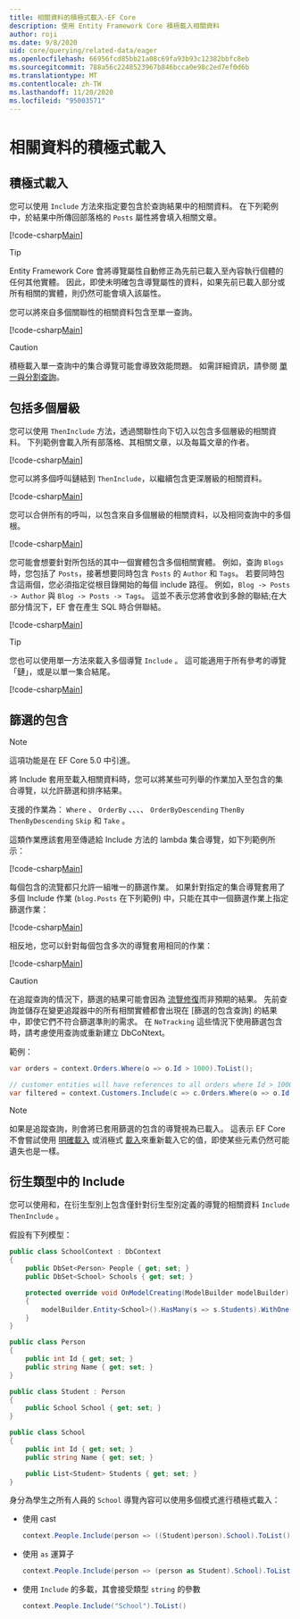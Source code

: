 ```yaml
---
title: 相關資料的積極式載入-EF Core
description: 使用 Entity Framework Core 積極載入相關資料
author: roji
ms.date: 9/8/2020
uid: core/querying/related-data/eager
ms.openlocfilehash: 66956fcd85bb21a08c69fa93b93c12382bbfc8eb
ms.sourcegitcommit: 788a56c2248523967b846bcca0e98c2ed7ef0d6b
ms.translationtype: MT
ms.contentlocale: zh-TW
ms.lasthandoff: 11/20/2020
ms.locfileid: "95003571"
---
```

# <a name="eager-loading-of-related-data"></a>相關資料的積極式載入

## <a name="eager-loading"></a>積極式載入

您可以使用 `Include` 方法來指定要包含於查詢結果中的相關資料。 在下列範例中，於結果中所傳回部落格的 `Posts` 屬性將會填入相關文章。

[!code-csharp[Main](../../../../samples/core/Querying/RelatedData/Program.cs#SingleInclude)]

> [!TIP]
> Entity Framework Core 會將導覽屬性自動修正為先前已載入至內容執行個體的任何其他實體。 因此，即使未明確包含導覽屬性的資料，如果先前已載入部分或所有相關的實體，則仍然可能會填入該屬性。

您可以將來自多個關聯性的相關資料包含至單一查詢。

[!code-csharp[Main](../../../../samples/core/Querying/RelatedData/Program.cs#MultipleIncludes)]

> [!CAUTION]
> 積極載入單一查詢中的集合導覽可能會導致效能問題。 如需詳細資訊，請參閱 [單一與分割查詢](xref:core/querying/single-split-queries)。

## <a name="including-multiple-levels"></a>包括多個層級

您可以使用 `ThenInclude` 方法，透過關聯性向下切入以包含多個層級的相關資料。 下列範例會載入所有部落格、其相關文章，以及每篇文章的作者。

[!code-csharp[Main](../../../../samples/core/Querying/RelatedData/Program.cs#SingleThenInclude)]

您可以將多個呼叫鏈結到 `ThenInclude`，以繼續包含更深層級的相關資料。

[!code-csharp[Main](../../../../samples/core/Querying/RelatedData/Program.cs#MultipleThenIncludes)]

您可以合併所有的呼叫，以包含來自多個層級的相關資料，以及相同查詢中的多個根。

[!code-csharp[Main](../../../../samples/core/Querying/RelatedData/Program.cs#IncludeTree)]

您可能會想要針對所包括的其中一個實體包含多個相關實體。 例如，查詢 `Blogs` 時，您包括了 `Posts`，接著想要同時包含 `Posts` 的 `Author` 和 `Tags`。 若要同時包含這兩個，您必須指定從根目錄開始的每個 include 路徑。 例如，`Blog -> Posts -> Author` 與 `Blog -> Posts -> Tags`。 這並不表示您將會收到多餘的聯結;在大部分情況下，EF 會在產生 SQL 時合併聯結。

[!code-csharp[Main](../../../../samples/core/Querying/RelatedData/Program.cs#MultipleLeafIncludes)]

> [!TIP]
> 您也可以使用單一方法來載入多個導覽 `Include` 。 這可能適用于所有參考的導覽「鏈」，或是以單一集合結尾。

[!code-csharp[Main](../../../../samples/core/Querying/RelatedData/Program.cs#IncludeMultipleNavigationsWithSingleInclude)]

## <a name="filtered-include"></a>篩選的包含

> [!NOTE]
> 這項功能是在 EF Core 5.0 中引進。

將 Include 套用至載入相關資料時，您可以將某些可列舉的作業加入至包含的集合導覽，以允許篩選和排序結果。

支援的作業為： `Where` 、 `OrderBy` 、、、、 `OrderByDescending` `ThenBy` `ThenByDescending` `Skip` 和 `Take` 。

這類作業應該套用至傳遞給 Include 方法的 lambda 集合導覽，如下列範例所示：

[!code-csharp[Main](../../../../samples/core/Querying/RelatedData/Program.cs#FilteredInclude)]

每個包含的流覽都只允許一組唯一的篩選作業。 如果針對指定的集合導覽套用了多個 Include 作業 (`blog.Posts` 在下列範例) 中，只能在其中一個篩選作業上指定篩選作業：

[!code-csharp[Main](../../../../samples/core/Querying/RelatedData/Program.cs#MultipleLeafIncludesFiltered1)]

相反地，您可以針對每個包含多次的導覽套用相同的作業：

[!code-csharp[Main](../../../../samples/core/Querying/RelatedData/Program.cs#MultipleLeafIncludesFiltered2)]

> [!CAUTION]
> 在追蹤查詢的情況下，篩選的結果可能會因為 [流覽修復](xref:core/querying/tracking)而非預期的結果。 先前查詢並儲存在變更追蹤器中的所有相關實體都會出現在 [篩選的包含查詢] 的結果中，即使它們不符合篩選準則的需求。 在 `NoTracking` 這些情況下使用篩選包含時，請考慮使用查詢或重新建立 DbCoNtext。

範例：

```csharp
var orders = context.Orders.Where(o => o.Id > 1000).ToList();

// customer entities will have references to all orders where Id > 1000, rather than > 5000
var filtered = context.Customers.Include(c => c.Orders.Where(o => o.Id > 5000)).ToList();
```

> [!NOTE]
> 如果是追蹤查詢，則會將已套用篩選的包含的導覽視為已載入。 這表示 EF Core 不會嘗試使用 [明確載入](xref:core/querying/related-data/explicit) 或消極式 [載入](xref:core/querying/related-data/lazy)來重新載入它的值，即使某些元素仍然可能遺失也是一樣。

## <a name="include-on-derived-types"></a>衍生類型中的 Include

您可以使用和，在衍生型別上包含僅針對衍生型別定義的導覽的相關資料 `Include` `ThenInclude` 。

假設有下列模型：

```csharp
public class SchoolContext : DbContext
{
    public DbSet<Person> People { get; set; }
    public DbSet<School> Schools { get; set; }

    protected override void OnModelCreating(ModelBuilder modelBuilder)
    {
        modelBuilder.Entity<School>().HasMany(s => s.Students).WithOne(s => s.School);
    }
}

public class Person
{
    public int Id { get; set; }
    public string Name { get; set; }
}

public class Student : Person
{
    public School School { get; set; }
}

public class School
{
    public int Id { get; set; }
    public string Name { get; set; }

    public List<Student> Students { get; set; }
}
```

身分為學生之所有人員的 `School` 導覽內容可以使用多個模式進行積極式載入：

* 使用 cast

  ```csharp
  context.People.Include(person => ((Student)person).School).ToList()
  ```

* 使用 `as` 運算子

  ```csharp
  context.People.Include(person => (person as Student).School).ToList()
  ```

* 使用 `Include` 的多載，其會接受類型 `string` 的參數

  ```csharp
  context.People.Include("School").ToList()
  ```
